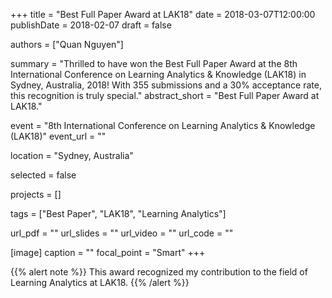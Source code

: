 +++
title = "Best Full Paper Award at LAK18"
date = 2018-03-07T12:00:00
publishDate = 2018-02-07
draft = false

authors = ["Quan Nguyen"]

summary = "Thrilled to have won the Best Full Paper Award at the 8th International Conference on Learning Analytics & Knowledge (LAK18) in Sydney, Australia, 2018! With 355 submissions and a 30% acceptance rate, this recognition is truly special."
abstract_short = "Best Full Paper Award at LAK18."

event = "8th International Conference on Learning Analytics & Knowledge (LAK18)"
event_url = ""

location = "Sydney, Australia"

selected = false

projects = []

tags = ["Best Paper", "LAK18", "Learning Analytics"]

url_pdf = ""
url_slides = ""
url_video = ""
url_code = ""

[image]
  caption = ""
  focal_point = "Smart"
+++

{{% alert note %}}
This award recognized my contribution to the field of Learning Analytics at LAK18.
{{% /alert %}}
